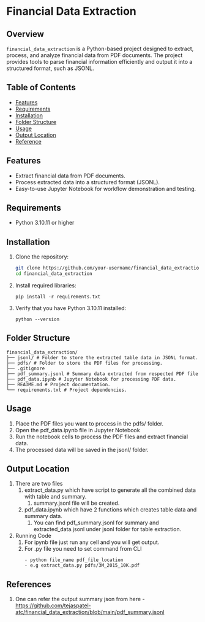 # Financial Data Extraction

## Overview
`financial_data_extraction` is a Python-based project designed to extract, process, and analyze financial data from PDF documents. The project provides tools to parse financial information efficiently and output it into a structured format, such as JSONL.


## Table of Contents

- [Features](#features)
- [Requirements](#requirements)
- [Installation](#installation)
- [Folder Structure](#folder-structure)
- [Usage](#usage)
- [Output Location](#output-location)
- [Reference](#references)

## Features
- Extract financial data from PDF documents.
- Process extracted data into a structured format (JSONL).
- Easy-to-use Jupyter Notebook for workflow demonstration and testing.

## Requirements
- Python 3.10.11 or higher

## Installation
1. Clone the repository:
   ```bash
   git clone https://github.com/your-username/financial_data_extraction.git
   cd financial_data_extraction
   ```
2. Install required libraries:
    ```
    pip install -r requirements.txt
    ```

3. Verify that you have Python 3.10.11 installed:
    ```
    python --version
    ```

## Folder Structure
    financial_data_extraction/
    ├── jsonl/ # Folder to store the extracted table data in JSONL format.
    ├── pdfs/ # Folder to store the PDF files for processing.
    ├── .gitignore
    ├── pdf_summary.jsonl # Summary data extracted from respected PDF file
    ├── pdf_data.ipynb # Jupyter Notebook for processing PDF data.
    ├── README.md # Project documentation.
    └── requirements.txt # Project dependencies.

## Usage

1. Place the PDF files you want to process in the pdfs/ folder.
2. Open the pdf_data.ipynb file in Jupyter Notebook
3. Run the notebook cells to process the PDF files and extract financial data.
4. The processed data will be saved in the jsonl/ folder.

## Output Location
1. There are two files 
    1. extract_data.py which have script to generate all the combined data with table and summary.
        1. summary.jsonl file will be created.
    2. pdf_data.ipynb which have 2 functions which creates table data and summary data.
        1. You can find pdf_summary.jsonl for summary and extracted_data.jsonl under jsonl folder for table extraction.
2. Running Code
    1. For ipynb file just run any cell and you will get output.
    2. For .py file you need to set command from CLI
        ```
        - python file_name pdf_file_location
        - e.g extract_data.py pdfs/3M_2015_10K.pdf
        ```

## References
1. One can refer the output summary json from here - https://github.com/tejaspatel-atc/financial_data_extraction/blob/main/pdf_summary.jsonl